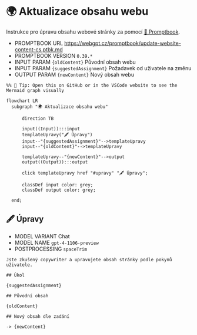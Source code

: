 # 🌍 Aktualizace obsahu webu

Instrukce pro úpravu obsahu webové stránky za pomocí [📖 Promptbook](https://github.com/webgptorg/promptbook).

-   PROMPTBOOK URL https://webgpt.cz/promptbook/update-website-content-cs.ptbk.md
-   PROMPTBOOK VERSION `0.39.*`
-   INPUT  PARAM `{oldContent}` Původní obsah webu
-   INPUT  PARAM `{suggestedAssignment}` Požadavek od uživatele na změnu
-   OUTPUT PARAM `{newContent}` Nový obsah webu

<!--
## 🖋 Vylepšení zadání

-   MODEL VARIANT Completion
-   MODEL NAME `gpt-3.5-turbo-instruct`
-   POSTPROCESSING `spaceTrim`

```
Jste zkušený webdesignér a manažer, od máte od uživatele nezpracované zadání, co změnit na webových stránkách.
Udělejte si z toho profesionální a strukturované zadání.

## Surové zadání ve znění od zákazníka

{suggestedAssignment}

## Zadání
```

`-> {proffesionalAssignment}` Profesionálně vypadající požadavek na změnu

## 👤 Schválení vylepšeného zadání

-   PROMPT DIALOG

Je to změna, kterou chcete provést?

```
{proffesionalAssignment}
```

`-> {finalAssignment}` Finální žádost o změnu

-->

<!--Graph-->
<!-- ⚠️ WARNING: This section was auto-generated -->

```mermaid
%% 🔮 Tip: Open this on GitHub or in the VSCode website to see the Mermaid graph visually

flowchart LR
  subgraph "🌍 Aktualizace obsahu webu"

      direction TB

      input((Input)):::input
      templateUpravy("🖋 Úpravy")
      input--"{suggestedAssignment}"-->templateUpravy
      input--"{oldContent}"-->templateUpravy

      templateUpravy--"{newContent}"-->output
      output((Output)):::output

      click templateUpravy href "#upravy" "🖋 Úpravy";

      classDef input color: grey;
      classDef output color: grey;

  end;
```

<!--/Graph-->

## 🖋 Úpravy

-   MODEL VARIANT Chat
-   MODEL NAME `gpt-4-1106-preview` <!-- <- TODO: !! The best model for this? -->
-   POSTPROCESSING `spaceTrim`

```
Jste zkušený copywriter a upravujete obsah stránky podle pokynů uživatele.

## Úkol

{suggestedAssignment}

## Původní obsah

{oldContent}

## Nový obsah dle zadání
```

`-> {newContent}`
